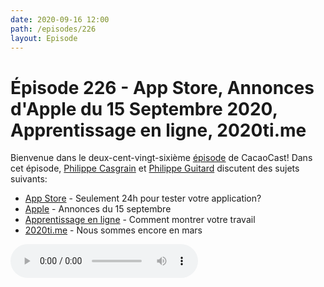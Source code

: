 ```yaml
---
date: 2020-09-16 12:00
path: /episodes/226
layout: Episode
---
```

# Épisode 226 - App Store, Annonces d'Apple du 15 Septembre 2020, Apprentissage en ligne, 2020ti.me
<p>Bienvenue dans le deux-cent-vingt-sixi&egrave;me&nbsp;<a href="https://cacaocast.com/media/cacaocast_226.mp3" title="CacaoCast Episode 226">épisode</a> de CacaoCast! Dans cet épisode, <a href="http://www.twitter.com/philippec" title="Philippe Casgrain sur Twitter">Philippe Casgrain</a> et <a href="http://www.twitter.com/cacaocast" title="Philippe Guitard sur Twitter">Philippe Guitard</a> discutent des sujets suivants:</p>
<ul>
<li><a href="https://9to5mac.com/2020/09/16/developers-frustrated-at-just-one-days-notice-of-ios-ipados-and-watchos-rollout/" title="App Store">App Store</a> - Seulement 24h pour tester votre application?</li>
<li><a href="https://www.apple.com/fr/apple-events/september-2020/" title="Apple">Apple</a> - Annonces du 15 septembre</li>
<li><a href="https://twitter.com/mackyp4/status/1302705751048228867" title="Apprentissage en ligne">Apprentissage en ligne</a> - Comment montrer votre travail</li>
<li><a href="https://2020ti.me" title="2020ti.me">2020ti.me</a> - Nous sommes encore en mars</li>
</ul>
<p><audio controls><source src="https://cacaocast.com/media/cacaocast_226.mp3" type="audio/mpeg"><source src="https://cacaocast.com/media/cacaocast_226.mp3" type="audio/mp4">Votre navigateur ne supporte pas l'élément audio / Your browser does not support the audio element.</audio></p>
